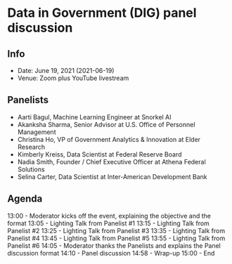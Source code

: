 # Data in Government (DIG) panel discussion

## Info
- Date: June 19, 2021 (2021-06-19)
- Venue: Zoom plus YouTube livestream


## Panelists
- Aarti Bagul, Machine Learning Engineer at Snorkel AI
- Akanksha Sharma, Senior Advisor at U.S. Office of Personnel Management
- Christina Ho, VP of Government Analytics & Innovation at Elder Research
- Kimberly Kreiss, Data Scientist at Federal Reserve Board
- Nadia Smith, Founder / Chief Executive Officer at Athena Federal Solutions
- Selina Carter, Data Scientist at Inter-American Development Bank

## Agenda
13:00 - Moderator kicks off the event, explaining the objective and the format
13:05 - Lighting Talk from Panelist #1
13:15 - Lighting Talk from Panelist #2
13:25 - Lighting Talk from Panelist #3
13:35 - Lighting Talk from Panelist #4
13:45 - Lighting Talk from Panelist #5
13:55 - Lighting Talk from Panelist #6
14:05 - Moderator thanks the Panelists and explains the Panel discussion format
14:10 - Panel discussion
14:58 - Wrap-up
15:00 - End
